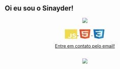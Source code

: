 ## Oi eu sou o Sinayder!
<div align="center">
  <a href="https://github.com/osinayder">
  <img height="180em" src="https://github-readme-stats.vercel.app/api/top-langs/?username=osinayder&layout=compact&langs_count=7&theme=dark"/>
</div>
<div align="center" style="display: inline_block"><br>
  <img align="center" alt="Js" height="30" width="40" src="https://raw.githubusercontent.com/devicons/devicon/master/icons/javascript/javascript-plain.svg">
  <img align="center" alt="HTML" height="30" width="40" src="https://raw.githubusercontent.com/devicons/devicon/master/icons/html5/html5-original.svg">
  <img align="center" alt="CSS" height="30" width="40" src="https://raw.githubusercontent.com/devicons/devicon/master/icons/css3/css3-original.svg">
  <br>
</div>
  
<div align="center"> 
  <p align="center"> Entre em contato pelo email! </p><br>
  <a href = "mailto:ersinayder@gmail.com"><img src="https://img.shields.io/badge/-Gmail-%23333?style=for-the-badge&logo=gmail&logoColor=white" target="_blank"></a>
  
</div>
